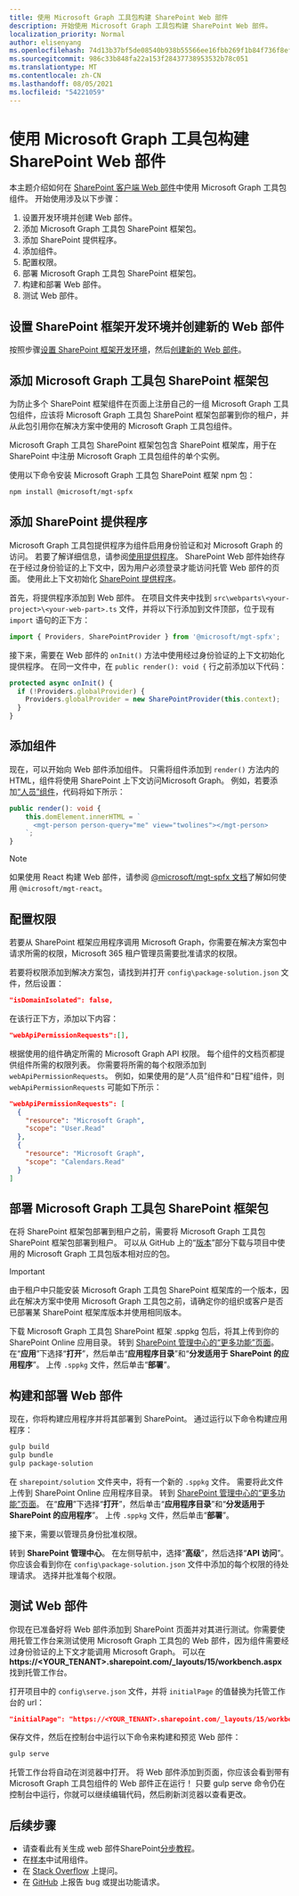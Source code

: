 ```yaml
---
title: 使用 Microsoft Graph 工具包构建 SharePoint Web 部件
description: 开始使用 Microsoft Graph 工具包构建 SharePoint Web 部件。
localization_priority: Normal
author: elisenyang
ms.openlocfilehash: 74d13b37bf5de08540b938b55566ee16fbb269f1b84f736f8ef0e804edb10082
ms.sourcegitcommit: 986c33b848fa22a153f28437738953532b78c051
ms.translationtype: MT
ms.contentlocale: zh-CN
ms.lasthandoff: 08/05/2021
ms.locfileid: "54221059"
---
```

# <a name="build-a-sharepoint-web-part-with-the-microsoft-graph-toolkit"></a>使用 Microsoft Graph 工具包构建 SharePoint Web 部件

本主题介绍如何在 [SharePoint 客户端 Web 部件](/sharepoint/dev/spfx/web-parts/overview-client-side-web-parts)中使用 Microsoft Graph 工具包组件。 开始使用涉及以下步骤：

1. 设置开发环境并创建 Web 部件。
1. 添加 Microsoft Graph 工具包 SharePoint 框架包。
1. 添加 SharePoint 提供程序。
1. 添加组件。
1. 配置权限。
1. 部署 Microsoft Graph 工具包 SharePoint 框架包。
1. 构建和部署 Web 部件。
1. 测试 Web 部件。

## <a name="set-up-your-sharepoint-framework-development-environment-and-create-a-new-web-part"></a>设置 SharePoint 框架开发环境并创建新的 Web 部件

按照步骤[设置 SharePoint 框架开发环境](/sharepoint/dev/spfx/set-up-your-development-environment)，然后[创建新的 Web 部件](/sharepoint/dev/spfx/web-parts/get-started/build-a-hello-world-web-part)。

## <a name="add-the-microsoft-graph-toolkit-sharepoint-framework-package"></a>添加 Microsoft Graph 工具包 SharePoint 框架包

为防止多个 SharePoint 框架组件在页面上注册自己的一组 Microsoft Graph 工具包组件，应该将 Microsoft Graph 工具包 SharePoint 框架包部署到你的租户，并从此包引用你在解决方案中使用的 Microsoft Graph 工具包组件。

Microsoft Graph 工具包 SharePoint 框架包包含 SharePoint 框架库，用于在 SharePoint 中注册 Microsoft Graph 工具包组件的单个实例。

使用以下命令安装 Microsoft Graph 工具包 SharePoint 框架 npm 包：

```bash
npm install @microsoft/mgt-spfx
```

## <a name="add-the-sharepoint-provider"></a>添加 SharePoint 提供程序

Microsoft Graph 工具包提供程序为组件启用身份验证和对 Microsoft Graph 的访问。 若要了解详细信息，请参阅[使用提供程序](../providers/providers.md)。 SharePoint Web 部件始终存在于经过身份验证的上下文中，因为用户必须登录才能访问托管 Web 部件的页面。 使用此上下文初始化 [SharePoint 提供程序](../providers/sharepoint.md)。

首先，将提供程序添加到 Web 部件。 在项目文件夹中找到 `src\webparts\<your-project>\<your-web-part>.ts` 文件，并将以下行添加到文件顶部，位于现有 `import` 语句的正下方：

```ts
import { Providers, SharePointProvider } from '@microsoft/mgt-spfx';
```

接下来，需要在 Web 部件的 `onInit()` 方法中使用经过身份验证的上下文初始化提供程序。 在同一文件中，在 `public render(): void {` 行之前添加以下代码：

```ts
protected async onInit() {
  if (!Providers.globalProvider) {
    Providers.globalProvider = new SharePointProvider(this.context);
  }
}
```

## <a name="add-components"></a>添加组件

现在，可以开始向 Web 部件添加组件。 只需将组件添加到 `render()` 方法内的 HTML，组件将使用 SharePoint 上下文访问Microsoft Graph。 例如，若要添加[“人员”组件](../components/person.md)，代码将如下所示：

```ts
public render(): void {
    this.domElement.innerHTML = `
      <mgt-person person-query="me" view="twolines"></mgt-person>
    `;
}
```

>[!NOTE]
> 如果使用 React 构建 Web 部件，请参阅 [@microsoft/mgt-spfx 文档](./mgt-spfx.md#react)了解如何使用 `@microsoft/mgt-react`。

## <a name="configure-permissions"></a>配置权限

若要从 SharePoint 框架应用程序调用 Microsoft Graph，你需要在解决方案包中请求所需的权限，Microsoft 365 租户管理员需要批准请求的权限。

若要将权限添加到解决方案包，请找到并打开 `config\package-solution.json` 文件，然后设置：

```json
"isDomainIsolated": false,
```

在该行正下方，添加以下内容：

```json
"webApiPermissionRequests":[],
```

根据使用的组件确定所需的 Microsoft Graph API 权限。 每个组件的文档页都提供组件所需的权限列表。 你需要将所需的每个权限添加到 `webApiPermissionRequests`。 例如，如果使用的是“人员”组件和“日程”组件，则 `webApiPermissionRequests` 可能如下所示：

```json
"webApiPermissionRequests": [
  {
    "resource": "Microsoft Graph",
    "scope": "User.Read"
  },
  {
    "resource": "Microsoft Graph",
    "scope": "Calendars.Read"
  }
]
```

## <a name="deploy-the-microsoft-graph-toolkit-sharepoint-framework-package"></a>部署 Microsoft Graph 工具包 SharePoint 框架包

在将 SharePoint 框架包部署到租户之前，需要将 Microsoft Graph 工具包 SharePoint 框架包部署到租户。 可以从 GitHub 上的“[版本](https://github.com/microsoftgraph/microsoft-graph-toolkit/releases)”部分下载与项目中使用的 Microsoft Graph 工具包版本相对应的包。

>[!IMPORTANT]
>由于租户中只能安装 Microsoft Graph 工具包 SharePoint 框架库的一个版本，因此在解决方案中使用 Microsoft Graph 工具包之前，请确定你的组织或客户是否已部署某 SharePoint 框架库版本并使用相同版本。

下载 Microsoft Graph 工具包 SharePoint 框架 .sppkg 包后，将其上传到你的 SharePoint Online 应用目录。 转到 [SharePoint 管理中心的“更多功能”页面](https://admin.microsoft.com/sharepoint?page=classicfeatures&modern=true)。 在“**应用**”下选择“**打开**”，然后单击“**应用程序目录**”和“**分发适用于 SharePoint 的应用程序**”。 上传 `.sppkg` 文件，然后单击“**部署**”。

## <a name="build-and-deploy-your-web-part"></a>构建和部署 Web 部件

现在，你将构建应用程序并将其部署到 SharePoint。 通过运行以下命令构建应用程序：

```bash
gulp build
gulp bundle
gulp package-solution
```

在 `sharepoint/solution` 文件夹中，将有一个新的 `.sppkg` 文件。 需要将此文件上传到 SharePoint Online 应用程序目录。 转到 [SharePoint 管理中心的“更多功能”页面](https://admin.microsoft.com/sharepoint?page=classicfeatures&modern=true)。 在“**应用**”下选择“**打开**”，然后单击“**应用程序目录**”和“**分发适用于 SharePoint 的应用程序**”。 上传 `.sppkg` 文件，然后单击“**部署**”。

接下来，需要以管理员身份批准权限。

转到 **SharePoint 管理中心**。 在左侧导航中，选择“**高级**”，然后选择“**API 访问**”。 你应该会看到你在 `config\package-solution.json` 文件中添加的每个权限的待处理请求。 选择并批准每个权限。

## <a name="test-your-web-part"></a>测试 Web 部件

你现在已准备好将 Web 部件添加到 SharePoint 页面并对其进行测试。你需要使用托管工作台来测试使用 Microsoft Graph 工具包的 Web 部件，因为组件需要经过身份验证的上下文才能调用 Microsoft Graph。 可以在 **https://<YOUR_TENANT>.sharepoint.com/_layouts/15/workbench.aspx** 找到托管工作台。

打开项目中的 `config\serve.json` 文件，并将 `initialPage` 的值替换为托管工作台的 url：
```json
"initialPage": "https://<YOUR_TENANT>.sharepoint.com/_layouts/15/workbench.aspx",
```
保存文件，然后在控制台中运行以下命令来构建和预览 Web 部件：

```bash
gulp serve
```

托管工作台将自动在浏览器中打开。 将 Web 部件添加到页面，你应该会看到带有 Microsoft Graph 工具包组件的 Web 部件正在运行！ 只要 gulp serve 命令仍在控制台中运行，你就可以继续编辑代码，然后刷新浏览器以查看更改。

## <a name="next-steps"></a>后续步骤
- 请查看此有关生成 web 部件SharePoint[分步教程](https://developer.microsoft.com/graph/blogs/a-lap-around-microsoft-graph-toolkit-day-9-microsoft-graph-toolkit-sharepoint-provider/)。
- 在[样本](https://mgt.dev)中试用组件。
- 在 [Stack Overflow](https://aka.ms/mgt-question) 上提问。
- 在 [GitHub](https://aka.ms/mgt) 上报告 bug 或提出功能请求。
